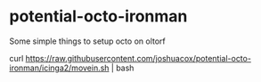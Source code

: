 potential-octo-ironman
======================

Some simple things to setup octo on oltorf

curl https://raw.githubusercontent.com/joshuacox/potential-octo-ironman/icinga2/movein.sh | bash
